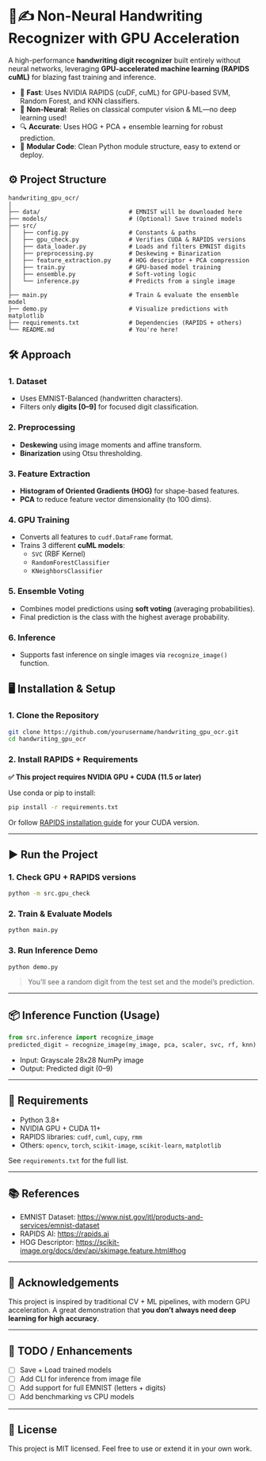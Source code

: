 # 🧠✍️ Non-Neural Handwriting Recognizer with GPU Acceleration

A high-performance **handwriting digit recognizer** built entirely without neural networks, leveraging **GPU-accelerated machine learning (RAPIDS cuML)** for blazing fast training and inference.

- 🚀 **Fast**: Uses NVIDIA RAPIDS (cuDF, cuML) for GPU-based SVM, Random Forest, and KNN classifiers.
- 🧠 **Non-Neural**: Relies on classical computer vision & ML—no deep learning used!
- 🔍 **Accurate**: Uses HOG + PCA + ensemble learning for robust prediction.
- 🧰 **Modular Code**: Clean Python module structure, easy to extend or deploy.



## ⚙️ Project Structure

```
handwriting_gpu_ocr/
│
├── data/                         # EMNIST will be downloaded here
├── models/                       # (Optional) Save trained models
├── src/
│   ├── config.py                 # Constants & paths
│   ├── gpu_check.py              # Verifies CUDA & RAPIDS versions
│   ├── data_loader.py            # Loads and filters EMNIST digits
│   ├── preprocessing.py          # Deskewing + Binarization
│   ├── feature_extraction.py     # HOG descriptor + PCA compression
│   ├── train.py                  # GPU-based model training
│   ├── ensemble.py               # Soft-voting logic
│   └── inference.py              # Predicts from a single image
│
├── main.py                       # Train & evaluate the ensemble model
├── demo.py                       # Visualize predictions with matplotlib
├── requirements.txt              # Dependencies (RAPIDS + others)
└── README.md                     # You're here!
```


## 🛠️ Approach

### 1. **Dataset**
- Uses EMNIST-Balanced (handwritten characters).
- Filters only **digits [0–9]** for focused digit classification.

### 2. **Preprocessing**
- **Deskewing** using image moments and affine transform.
- **Binarization** using Otsu thresholding.

### 3. **Feature Extraction**
- **Histogram of Oriented Gradients (HOG)** for shape-based features.
- **PCA** to reduce feature vector dimensionality (to 100 dims).

### 4. **GPU Training**
- Converts all features to `cudf.DataFrame` format.
- Trains 3 different **cuML models**:
  - `SVC` (RBF Kernel)
  - `RandomForestClassifier`
  - `KNeighborsClassifier`

### 5. **Ensemble Voting**
- Combines model predictions using **soft voting** (averaging probabilities).
- Final prediction is the class with the highest average probability.

### 6. **Inference**
- Supports fast inference on single images via `recognize_image()` function.



## 🖥️ Installation & Setup

### 1. Clone the Repository

```bash
git clone https://github.com/yourusername/handwriting_gpu_ocr.git
cd handwriting_gpu_ocr
```

### 2. Install RAPIDS + Requirements

**✅ This project requires NVIDIA GPU + CUDA (11.5 or later)**

Use conda or pip to install:

```bash
pip install -r requirements.txt
```

Or follow [RAPIDS installation guide](https://rapids.ai/start.html) for your CUDA version.

---

## ▶️ Run the Project

### 1. Check GPU + RAPIDS versions
```bash
python -m src.gpu_check
```

### 2. Train & Evaluate Models
```bash
python main.py
```

### 3. Run Inference Demo
```bash
python demo.py
```

> You’ll see a random digit from the test set and the model’s prediction.

---

## 📦 Inference Function (Usage)

```python
from src.inference import recognize_image
predicted_digit = recognize_image(my_image, pca, scaler, svc, rf, knn)
```

- Input: Grayscale 28x28 NumPy image
- Output: Predicted digit (0–9)

---

## 🔧 Requirements

- Python 3.8+
- NVIDIA GPU + CUDA 11+
- RAPIDS libraries: `cudf`, `cuml`, `cupy`, `rmm`
- Others: `opencv`, `torch`, `scikit-image`, `scikit-learn`, `matplotlib`

See `requirements.txt` for the full list.

---

## 📚 References

- EMNIST Dataset: https://www.nist.gov/itl/products-and-services/emnist-dataset
- RAPIDS AI: https://rapids.ai
- HOG Descriptor: https://scikit-image.org/docs/dev/api/skimage.feature.html#hog

---

## 🙌 Acknowledgements

This project is inspired by traditional CV + ML pipelines, with modern GPU acceleration. A great demonstration that **you don’t always need deep learning for high accuracy**.

---

## 🧪 TODO / Enhancements

- [ ] Save + Load trained models
- [ ] Add CLI for inference from image file
- [ ] Add support for full EMNIST (letters + digits)
- [ ] Add benchmarking vs CPU models

---

## 📝 License

This project is MIT licensed. Feel free to use or extend it in your own work.

